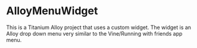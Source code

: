 AlloyMenuWidget
===============

This is a Titanium Alloy project that uses a custom widget. The widget is an Alloy drop down menu very similar to the Vine/Running with friends app menu.
